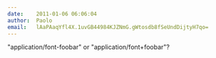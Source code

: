```yaml
---
date:    2011-01-06 06:06:04
author:  Paolo
email:   lAaPAaqYfl4X.1uvGB44984KJZNmG.gWtosdb8fSeUndDijtyH7qo=
---
```


"application/font-foobar" or "application/font+foobar"?

